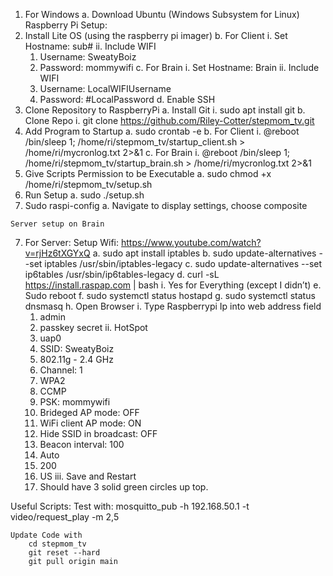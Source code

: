 1.	For Windows
  a.	Download Ubuntu (Windows Subsystem for Linux)
Raspberry Pi Setup:
  1. Install Lite OS (using the raspberry pi imager)
    b.	For Client
      i.	Set Hostname: sub#
      ii.	Include WIFI 
        1.	Username: SweatyBoiz
        2.	Password: mommywifi
    c.	For Brain
      i.	Set Hostname: Brain
      ii.	Include WIFI 
        1.	Username: LocalWIFIUsername
        2.	Password: #LocalPassword
    d.	Enable SSH
  2. Clone Repository to RaspberryPi
    a. Install Git
        i. sudo apt install git
    b. Clone Repo
        i. git clone https://github.com/Riley-Cotter/stepmom_tv.git
  3. Add Program to Startup
    a.	sudo crontab -e
    b.	For Client
      i.	@reboot /bin/sleep 1; /home/ri/stepmom_tv/startup_client.sh > /home/ri/mycronlog.txt 2>&1
    c.	For Brain
      i.	@reboot /bin/sleep 1; /home/ri/stepmom_tv/startup_brain.sh  > /home/ri/mycronlog.txt 2>&1
  4. Give Scripts Permission to be Executable
    a.	sudo chmod +x /home/ri/stepmom_tv/setup.sh
  5. Run Setup
    a.	sudo ./setup.sh
  6. Sudo raspi-config
    a.	Navigate to display settings, choose composite
    

    Server setup on Brain
  7. For Server: Setup Wifi: https://www.youtube.com/watch?v=rjHz6tXGYxQ
    a.	sudo apt install iptables
    b.	sudo update-alternatives --set iptables /usr/sbin/iptables-legacy
    c.	sudo update-alternatives --set ip6tables /usr/sbin/ip6tables-legacy
    d.	curl -sL https://install.raspap.com | bash
      i.	Yes for Everything (except I didn’t)
    e.	Sudo reboot
    f.	sudo systemctl status hostapd
    g.	sudo systemctl status dnsmasq
    h.	Open Browser
      i.	Type Raspberrypi Ip into web address field
        1.	admin
        2.	passkey secret
      ii.	HotSpot
        1.	uap0
        2.	SSID: SweatyBoiz
        3.	802.11g - 2.4 GHz
        4.	Channel: 1
        5.	WPA2
        6.	CCMP
        7.	PSK: mommywifi
        8.	Brideged AP mode: OFF
        9.	WiFi client AP mode: ON
        10.	Hide SSID in broadcast: OFF
        11.	Beacon interval: 100
        12.	Auto
        13.	200
        14.	US
      iii.	Save and Restart
        1.	Should have 3 solid green circles up top.

Useful Scripts:
    Test with:  mosquitto_pub -h 192.168.50.1 -t video/request_play -m 2,5

    Update Code with
        cd stepmom_tv
        git reset --hard
        git pull origin main